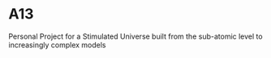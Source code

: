 # A13
Personal Project for a Stimulated Universe built from the sub-atomic level to increasingly complex models
